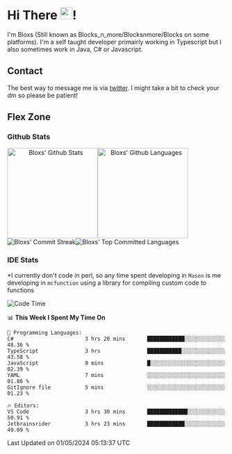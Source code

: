 # Hi There <img src="https://media.giphy.com/media/hvRJCLFzcasrR4ia7z/giphy.gif" width="28">!
I'm Bloxs (Still known as Blocks_n_more/Blocksnmore/Blocks on some platforms). I'm a self taught developer primairly working in Typescript but I also sometimes work in Java, C# or Javascript. 

## Contact
The best way to message me is via [twitter](https://twitter.com/blocksnmore). I might take a bit to check your dm so please be patient!

## Flex Zone
### Github Stats
<div style="display: flex;" align="center">
  <img src="https://readme-stats-gules.vercel.app/api?username=Blocksnmore&bg_color=23272A&show_icons=true&count_private=true&title_color=fff&text_color=fff&icon_color=3d34eb&hide_border=true&border_radius=10" alt="Bloxs' Github Stats" style="height: 13rem" />
 <img src="https://readme-stats-gules.vercel.app/api/top-langs/?username=Blocksnmore&layout=donut&count_private=true&hide_border=true&bg_color=23272A&title_color=fff&text_color=fff&icon_color=3d34eb&border_radius=10" alt="Bloxs' Github Languages" style="height: 13rem;" />
</div>
<div style="display: flex;" align="center">
  <img src="https://streak-stats.demolab.com?user=Blocksnmore&theme=github-dark-blue&hide_border=true" alt="Bloxs' Commit Streak">
  <img src="http://github-profile-summary-cards.vercel.app/api/cards/most-commit-language?username=Blocksnmore&theme=github_dark" alt="Bloxs' Top Committed Languages">
</div>

### IDE Stats
*I currently don't code in perl, so any time spent developing in `Mason` is me developing in `mcfunction` using a library for compiling custom code to functions
<!--START_SECTION:waka-->
![Code Time](http://img.shields.io/badge/Code%20Time-817%20hrs%2034%20mins-blue)

📊 **This Week I Spent My Time On** 

```text
💬 Programming Languages: 
C#                       3 hrs 20 mins       ████████████░░░░░░░░░░░░░   48.36 % 
TypeScript               3 hrs               ███████████░░░░░░░░░░░░░░   43.58 % 
JavaScript               9 mins              █░░░░░░░░░░░░░░░░░░░░░░░░   02.39 % 
YAML                     7 mins              ░░░░░░░░░░░░░░░░░░░░░░░░░   01.86 % 
GitIgnore file           5 mins              ░░░░░░░░░░░░░░░░░░░░░░░░░   01.23 % 

🔥 Editors: 
VS Code                  3 hrs 30 mins       █████████████░░░░░░░░░░░░   50.91 % 
Jetbrainsrider           3 hrs 23 mins       ████████████░░░░░░░░░░░░░   49.09 % 
```


 Last Updated on 01/05/2024 05:13:37 UTC
<!--END_SECTION:waka-->

